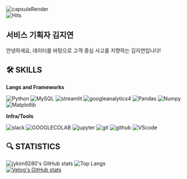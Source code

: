 <!--타이틀 부분-->
![capsuleRender](https://capsule-render.vercel.app/api?type=waving&height=250&color=gradient&text=Hi,%20I'm%20JIYEON&fontSize=70&fontAlign=50&fontAlignY=40&animation=fadeIn)<br>
![Hits](https://hits.seeyoufarm.com/api/count/incr/badge.svg?url=https%3A%2F%2Fgithub.com%2FJIYEON%2Fhit-counter&count_bg=%233DC8B7&title_bg=%23555555&icon=airplayvideo.svg&icon_color=%23E7E7E7&title=%EB%B0%A9%EB%AC%B8%EC%9E%90%EC%88%98&edge_flat=false)
<!--본문 부분-->
## 서비스 기획자 김지연
안녕하세요, 데이터를 바탕으로 고객 중심 사고를 지향하는 김지연입니다!


## 🛠 SKILLS
**Langs and Frameworks**<br>

![Python](https://img.shields.io/badge/Python-3776AB?style=for-the-badge&logo=python&logoColor=white)
![MySQL](https://img.shields.io/badge/MySQL-4479A1?style=for-the-badge&logo=mysql&logoColor=white)
![streamlit](https://img.shields.io/badge/streamlit-FF4B4B?style=for-the-badge&logo=streamlit&logoColor=white)
![googleanalytics4](https://img.shields.io/badge/googleanalytics-E37400?style=for-the-badge&logo=googleanalytics&logoColor=white)
![Pandas](https://img.shields.io/badge/pandas-150458?style=for-the-badge&logo=pandas&logoColor=white)
![Numpy](https://img.shields.io/badge/numpy-013243?style=for-the-badge&logo=numpy&logoColor=white)
![Matplotlib](https://img.shields.io/badge/matplotlib-008080?style=for-the-badge&logo=matplotlib&logoColor=white)


**Infra/Tools**<br>

![slack](https://img.shields.io/badge/slack-4A154B?style=for-the-badge&logo=slack&logoColor=white)
![GOOGLECOLAB](https://img.shields.io/badge/COLAB-F9AB00?style=for-the-badge&logo=GOOGLECOLAB&logoColor=white)
![jupyter](https://img.shields.io/badge/jupyter-F37626?style=for-the-badge&logo=jupyter&logoColor=white)
![git](https://img.shields.io/badge/git-F05032?style=for-the-badge&logo=git&logoColor=white)
![github](https://img.shields.io/badge/github-181717?style=for-the-badge&logo=github&logoColor=white)
![VScode](https://img.shields.io/badge/VSCODE-blue?style=for-the-badge&logoColor=white)
<br>


## 🔍 STATISTICS
![jykim9280's GitHub stats](https://github-readme-stats.vercel.app/api?username=jykim9280&hide_rank=true&hide=prs&hide_border=true&card_width=400)
![Top Langs](https://github-readme-stats.vercel.app/api/top-langs/?username=jykim9280&layout=compact&hide_border=true&card_width=450)
<br>
[![Velog's GitHub stats](https://velog-readme-stats.vercel.app/api/list?name=jykim9280)](https://velog.io/@jykim9280)

